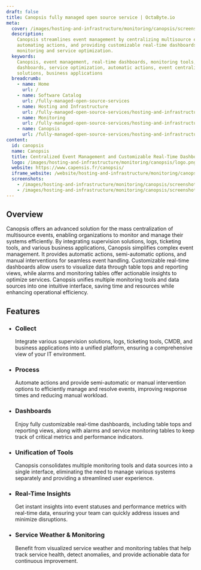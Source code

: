 ```yaml
---
draft: false
title: Canopsis fully managed open source service | OctaByte.io
meta:
  cover: /images/hosting-and-infrastructure/monitoring/canopsis/screenshot-1.png
  description:
    Canopsis streamlines event management by centralizing multisource events,
    automating actions, and providing customizable real-time dashboards for enhanced
    monitoring and service optimization.
  keywords:
    Canopsis, event management, real-time dashboards, monitoring tools, customizable
    dashboards, service optimization, automatic actions, event centralization, supervision
    solutions, business applications
  breadcrumb:
    - name: Home
      url: /
    - name: Software Catalog
      url: /fully-managed-open-source-services
    - name: Hosting and Infrastructure
      url: /fully-managed-open-source-services/hosting-and-infrastructure
    - name: Monitoring
      url: /fully-managed-open-source-services/hosting-and-infrastructure/monitoring
    - name: Canopsis
      url: /fully-managed-open-source-services/hosting-and-infrastructure/monitoring/canopsis
content:
  id: canopsis
  name: Canopsis
  title: Centralized Event Management and Customizable Real-Time Dashboards
  logo: /images/hosting-and-infrastructure/monitoring/canopsis/logo.png
  website: https://www.capensis.fr/canopsis/
  iframe_website: /website/hosting-and-infrastructure/monitoring/canopsis
  screenshots:
    - /images/hosting-and-infrastructure/monitoring/canopsis/screenshot-1.png
    - /images/hosting-and-infrastructure/monitoring/canopsis/screenshot-2.png
---
```


## Overview

Canopsis offers an advanced solution for the mass centralization of multisource events, enabling organizations to monitor and manage their systems efficiently. By integrating supervision solutions, logs, ticketing tools, and various business applications, Canopsis simplifies complex event management. It provides automatic actions, semi-automatic options, and manual interventions for seamless event handling. Customizable real-time dashboards allow users to visualize data through table tops and reporting views, while alarms and monitoring tables offer actionable insights to optimize services. Canopsis unifies multiple monitoring tools and data sources into one intuitive interface, saving time and resources while enhancing operational efficiency.

## Features

- ### Collect

  Integrate various supervision solutions, logs, ticketing tools, CMDB, and business applications into a unified platform, ensuring a comprehensive view of your IT environment.

- ### Process

  Automate actions and provide semi-automatic or manual intervention options to efficiently manage and resolve events, improving response times and reducing manual workload.

- ### Dashboards

  Enjoy fully customizable real-time dashboards, including table tops and reporting views, along with alarms and service monitoring tables to keep track of critical metrics and performance indicators.

- ### Unification of Tools

  Canopsis consolidates multiple monitoring tools and data sources into a single interface, eliminating the need to manage various systems separately and providing a streamlined user experience.

- ### Real-Time Insights

  Get instant insights into event statuses and performance metrics with real-time data, ensuring your team can quickly address issues and minimize disruptions.

- ### Service Weather & Monitoring

  Benefit from visualized service weather and monitoring tables that help track service health, detect anomalies, and provide actionable data for continuous improvement.

